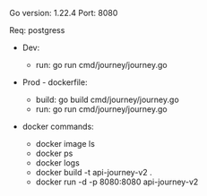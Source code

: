 Go
version: 1.22.4
Port: 8080

Req: postgress

- Dev:

  - run: go run cmd/journey/journey.go

- Prod - dockerfile:

  - build: go build cmd/journey/journey.go
  - run: go run cmd/journey/journey.go

- docker commands:
  - docker image ls
  - docker ps
  - docker logs
  - docker build -t api-journey-v2 .
  - docker run -d -p 8080:8080 api-journey-v2
